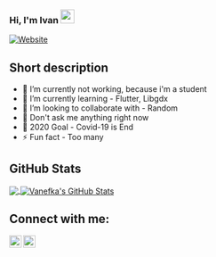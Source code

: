 ### Hi, I'm Ivan <img src="https://media.giphy.com/media/hvRJCLFzcasrR4ia7z/giphy.gif" width="25px">
[![Website](https://img.shields.io/badge/student-yes-green?style=flat)](https://google.com)
## Short description
- 🔭 I’m currently not working, because i'm a student
- 🌱 I’m currently learning - Flutter, Libgdx
- 👯 I’m looking to collaborate with - Random
- 💬 Don't ask me anything right now 
- 🥅 2020 Goal - Covid-19 is End
- ⚡ Fun fact - Too many
<!-- Ivan means username in below README.md -->
<!-- Also feel free to update second URL to any URL -->

## GitHub Stats
<a href="https://github.com/vanefka">
  <img align="center" src="https://github-readme-stats.vercel.app/api/top-langs/?username=vanefka&hide=css&hide_border=true&layout=compact" />
</a>
<a href="https://github.com/vanefka">
  <img align="center" src="https://github-readme-stats.vercel.app/api?username=vanefka&show_icons=true&hide_border=true&hide=issues&count_private=true" alt="Vanefka's GitHub Stats" />
</a>

## Connect with me:
[<img align="left" alt="Ivan Rizkyanto | Facebook" width="22px" src="https://cdn.jsdelivr.net/npm/simple-icons@v3/icons/facebook.svg" />][facebook]
[<img align="left" alt="Ivan Rizkya Susanto | LinkedIn" width="22px" src="https://cdn.jsdelivr.net/npm/simple-icons@v3/icons/linkedin.svg" />][linkedin]
<br />

[facebook]: https://web.facebook.com/PanEpanJoul
[linkedin]: https://www.linkedin.com/in/ivan-rizkya-susanto-54a6721b3/
